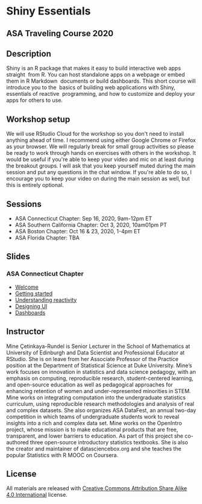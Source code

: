# Shiny Essentials
## ASA Traveling Course 2020

## Description

Shiny is an R package that makes it easy to build interactive web apps straight  from R. You can host standalone apps on a webpage or embed them in R Markdown  documents or build dashboards. This short course will introduce you to the  basics of building web applications with Shiny, essentials of reactive  programming, and how to customize and deploy your apps for others to use.

## Workshop setup

We will use RStudio Cloud for the workshop so you don't need to install anything ahead of time. I recommend using either Google Chrome or Firefox as your browser. We will regularly break for small group activities so please be ready to work through hands on exercises with others in the workshop. It would be useful if you're able to keep your video and mic on at least during the breakout groups. I will ask that you keep yourself muted during the main session and put any questions in the chat window. If you're able to do so, I encourage you to keep your video on during the main session as well, but this is entirely optional.

## Sessions

- ASA Connecticut Chapter: Sep 16, 2020, 9am-12pm ET
- ASA Southern California Chapter: Oct 3, 2020, 10am01pm PT
- ASA Boston Chapter: Oct 16 & 23, 2020, 1-4pm ET
- ASA Florida Chapter: TBA

## Slides

### ASA Connecticut Chapter

- [Welcome](https://mine-cetinkaya-rundel.github.io/asa-shiny-essentials/00-welcome/00-welcome.pdf)
- [Getting started](https://mine-cetinkaya-rundel.github.io/asa-shiny-essentials/01-getting-started/01-getting-started.pdf)
- [Understanding reactivity](https://mine-cetinkaya-rundel.github.io/asa-shiny-essentials/02-understand-reactivity/02-understand-reactivity.pdf)
- [Designing UI](https://mine-cetinkaya-rundel.github.io/asa-shiny-essentials/03-design-ui/03-design-ui.pdf)
- [Dashboards](https://mine-cetinkaya-rundel.github.io/asa-shiny-essentials/04-dashboards//04-dashboards.pdf)

## Instructor

Mine Çetinkaya-Rundel is Senior Lecturer in the School of Mathematics at University of Edinburgh and Data Scientist and Professional Educator at RStudio. She is on leave from her Associate Professor of the Practice position at the Department of Statistical Science at Duke University. Mine’s work focuses on innovation in statistics and data science pedagogy, with an emphasis on computing, reproducible research, student-centered learning, and open-source education as well as pedagogical approaches for enhancing retention of women and under-represented minorities in STEM. Mine works on integrating computation into the undergraduate statistics curriculum, using reproducible research methodologies and analysis of real and complex datasets. She also organizes ASA DataFest, an annual two-day competition in which teams of undergraduate students work to reveal insights into a rich and complex data set. Mine works on the OpenIntro project, whose mission is to make educational products that are free, transparent, and lower barriers to education. As part of this project she co-authored three open-source introductory statistics textbooks. She is also the creator and maintainer of datasciencebox.org and she teaches the popular Statistics with R MOOC on Coursera. 

## License

All materials are released with [Creative Commons Attribution
Share Alike 4.0 International](LICENSE.md) license.